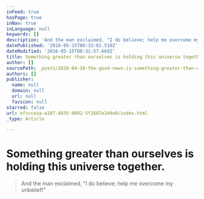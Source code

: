 ```yaml
---
inFeed: true
hasPage: true
inNav: true
inLanguage: null
keywords: []
description: 'And the man exclaimed, "I do believe; help me overcome my unbelief!"'
datePublished: '2016-05-15T00:32:02.510Z'
dateModified: '2016-05-15T00:31:57.669Z'
title: Something greater than ourselves is holding this universe together.
author: []
sourcePath: _posts/2016-04-30-the-good-news-is-something-greater-than-ourselves-is-holdin.md
authors: []
publisher:
  name: null
  domain: null
  url: null
  favicon: null
starred: false
url: efccceaa-e207-4635-9092-5f2687e2d4e0/index.html
_type: Article

---
```

# Something greater than ourselves is holding this universe together.

> And the man exclaimed, "I do believe; help me overcome my unbelief!"